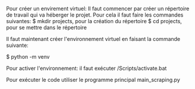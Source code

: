 Pour créer un envirement virtuel: 
Il faut commencer par créer un répertoire de travail qui va héberger le projet. 
Pour cela il faut faire les commandes suivantes: 
    $ mkdir projects, pour la création du répertoire 
    $ cd projects, pour se mettre dans le répertoire 

Il faut maintenant créer l'environnement virtuel en faisant la commande suivante: 

$ python -m venv <environment name>

Pour activer l'environnement: il faut exécuter <environment name>/Scripts/activate.bat

Pour exécuter le code utiliser le programme principal main_scraping.py 


